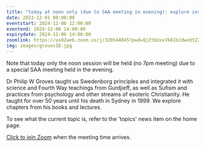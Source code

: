 ```yaml
---
title: "today at noon only (due to SAA meeting in evening): explore insights based on the work of Dr Philip Groves"
date: 2023-12-01 00:00:00
eventstart: 2024-12-06 12:00:00
eventend: 2024-12-06 14:00:00
expirydate: 2024-12-06 14:00:00
zoomlink: https://us02web.zoom.us/j/320544045?pwd=QjZtbUxvVk81b2dweUtZZTE3ZE9IZz09
img: images/grovesID.jpg
---
```


Note that today only the noon session will be held (no 7pm meeting) due to a special SAA meeting held in the evening.

Dr Philip W Groves taught us Swedenborg principles and integrated it with science and Fourth Way teachings from Gurdjieff, as well as Sufism and practices from psychology and other streams of esoteric Christianity. He taught for over 50 years until his death in Sydney in 1999. We explore chapters from his books and lectures.

To see what the current topic is, refer to the 'topics' news item on the home page.

[Click to join Zoom](https://us02web.zoom.us/j/320544045?pwd=QjZtbUxvVk81b2dweUtZZTE3ZE9IZz09) when the meeting time arrives.